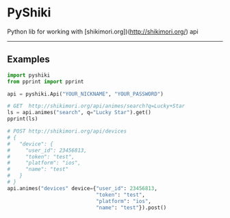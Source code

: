 # PyShiki
Python lib for working with [shikimori.org])(http://shikimori.org/) api

****

## Examples
```python
import pyshiki
from pprint import pprint

api = pyshiki.Api("YOUR_NICKNAME", "YOUR_PASSWORD")

# GET  http://shikimori.org/api/animes/search?q=Lucky+Star
ls = api.animes("search", q="Lucky Star").get()
pprint(ls)

# POST http://shikimori.org/api/devices
# {
#   "device": {
#     "user_id": 23456813,
#     "token": "test",
#     "platform": "ios",
#     "name": "test"
#   }
# }
api.animes("devices" device={"user_id": 23456813,
                             "token": "test",
                             "platform": "ios",
                             "name": "test"}).post()

```